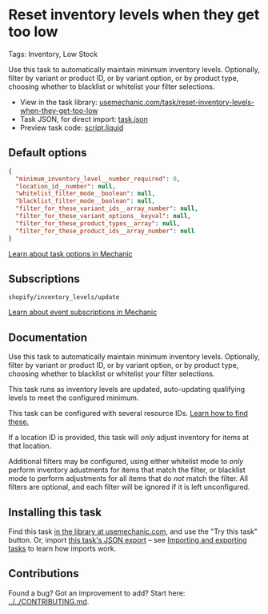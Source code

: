 # Reset inventory levels when they get too low

Tags: Inventory, Low Stock

Use this task to automatically maintain minimum inventory levels. Optionally, filter by variant or product ID, or by variant option, or by product type, choosing whether to blacklist or whitelist your filter selections.

* View in the task library: [usemechanic.com/task/reset-inventory-levels-when-they-get-too-low](https://usemechanic.com/task/reset-inventory-levels-when-they-get-too-low)
* Task JSON, for direct import: [task.json](../../tasks/reset-inventory-levels-when-they-get-too-low.json)
* Preview task code: [script.liquid](./script.liquid)

## Default options

```json
{
  "minimum_inventory_level__number_required": 0,
  "location_id__number": null,
  "whitelist_filter_mode__boolean": null,
  "blacklist_filter_mode__boolean": null,
  "filter_for_these_variant_ids__array_number": null,
  "filter_for_these_variant_options__keyval": null,
  "filter_for_these_product_types__array": null,
  "filter_for_these_product_ids__array_number": null
}
```

[Learn about task options in Mechanic](https://docs.usemechanic.com/article/471-task-options)

## Subscriptions

```liquid
shopify/inventory_levels/update
```

[Learn about event subscriptions in Mechanic](https://docs.usemechanic.com/article/408-subscriptions)

## Documentation

Use this task to automatically maintain minimum inventory levels. Optionally, filter by variant or product ID, or by variant option, or by product type, choosing whether to blacklist or whitelist your filter selections.

This task runs as inventory levels are updated, auto-updating qualifying levels to meet the configured minimum.

This task can be configured with several resource IDs. [Learn how to find these.](https://help.usemechanic.com/en/articles/2946120-how-do-i-find-an-id-for-a-product-collection-order-or-something-else)

If a location ID is provided, this task will _only_ adjust inventory for items at that location.

Additional filters may be configured, using either whitelist mode to _only_ perform inventory adustments for items that match the filter, or blacklist mode to perform adjustments for all items that do _not_ match the filter. All filters are optional, and each filter will be ignored if it is left unconfigured.

## Installing this task

Find this task [in the library at usemechanic.com](https://usemechanic.com/task/reset-inventory-levels-when-they-get-too-low), and use the "Try this task" button. Or, import [this task's JSON export](../../tasks/reset-inventory-levels-when-they-get-too-low.json) – see [Importing and exporting tasks](https://docs.usemechanic.com/article/505-importing-and-exporting-tasks) to learn how imports work.

## Contributions

Found a bug? Got an improvement to add? Start here: [../../CONTRIBUTING.md](../../CONTRIBUTING.md).
